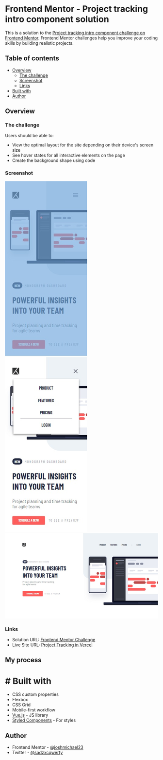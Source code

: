 # Frontend Mentor - Project tracking intro component solution

This is a solution to the [Project tracking intro component challenge on Frontend Mentor](https://www.frontendmentor.io/challenges/project-tracking-intro-component-5d289097500fcb331a67d80e). Frontend Mentor challenges help you improve your coding skills by building realistic projects. 

## Table of contents

- [Overview](#overview)
  - [The challenge](#the-challenge)
  - [Screenshot](#screenshot)
  - [Links](#links)
- [Built with](#built-with)
- [Author](#author)

## Overview

### The challenge

Users should be able to:

- View the optimal layout for the site depending on their device's screen size
- See hover states for all interactive elements on the page
- Create the background shape using code

### Screenshot

![](./src/screenshots/mobile.png)
![](./src/screenshots/menumobile.png)
![](./src/screenshots/desktop.png)
 
### Links

- Solution URL: [Frontend Mentor Challenge](https://www.frontendmentor.io/challenges/project-tracking-intro-component-5d289097500fcb331a67d80e/hub?share=true)
- Live Site URL: [Project Tracking in Vercel](https://project-tracking-vert.vercel.app)

## My process

#   # Built with

- CSS custom properties
- Flexbox
- CSS Grid
- Mobile-first workflow
- [Vue.js](https://vuejs.org/) - JS library
- [Styled Components](https://styled-components.com/) - For styles

## Author
- Frontend Mentor - [@joshmichael23](https://www.frontendmentor.io/profile/joshmichael23)
- Twitter - [@sadzxcqwerty](https://www.twitter.com/sadzxcqwerty)
